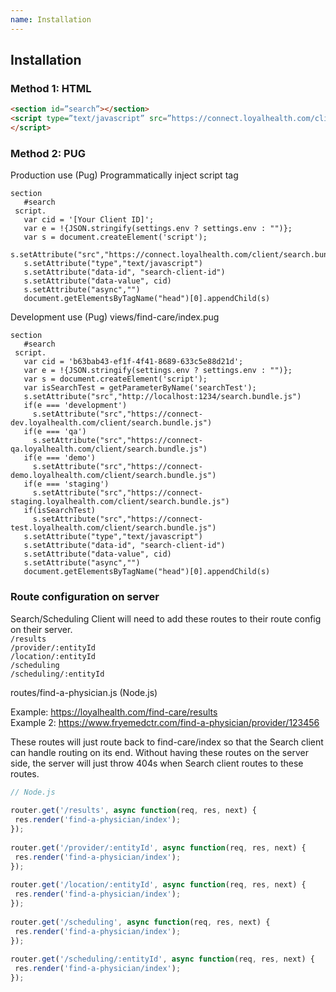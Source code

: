 ```yaml
---
name: Installation
---
```


## Installation

### Method 1: HTML
```html
<section id=”search”></section>
<script type=”text/javascript” src=”https://connect.loyalhealth.com/client/search.bundle.js” data-id=”search-client-id” data-value=”[Your Client ID]” async>
</script>
```

### Method 2: PUG

Production use  (Pug) Programmatically inject script tag

```pug
section
   #search
 script.
   var cid = '[Your Client ID]';
   var e = !{JSON.stringify(settings.env ? settings.env : "")};
   var s = document.createElement('script');
   s.setAttribute("src","https://connect.loyalhealth.com/client/search.bundle.js")
   s.setAttribute("type","text/javascript")
   s.setAttribute("data-id", "search-client-id")
   s.setAttribute("data-value", cid)
   s.setAttribute("async","")
   document.getElementsByTagName("head")[0].appendChild(s)
```

Development use (Pug)
views/find-care/index.pug

```pug
section
   #search
 script.
   var cid = 'b63bab43-ef1f-4f41-8689-633c5e88d21d';
   var e = !{JSON.stringify(settings.env ? settings.env : "")};
   var s = document.createElement('script');
   var isSearchTest = getParameterByName('searchTest');
   s.setAttribute("src","http://localhost:1234/search.bundle.js")
   if(e === 'development')
     s.setAttribute("src","https://connect-dev.loyalhealth.com/client/search.bundle.js")
   if(e === 'qa')
     s.setAttribute("src","https://connect-qa.loyalhealth.com/client/search.bundle.js")
   if(e === 'demo')
     s.setAttribute("src","https://connect-demo.loyalhealth.com/client/search.bundle.js")
   if(e === 'staging')
     s.setAttribute("src","https://connect-staging.loyalhealth.com/client/search.bundle.js")
   if(isSearchTest)
     s.setAttribute("src","https://connect-test.loyalhealth.com/client/search.bundle.js")
   s.setAttribute("type","text/javascript")
   s.setAttribute("data-id", "search-client-id")
   s.setAttribute("data-value", cid)
   s.setAttribute("async","")
   document.getElementsByTagName("head")[0].appendChild(s)
```

### Route configuration on server

 Search/Scheduling Client will need to add these routes to their route config on their server.  
 `/results`  
 `/provider/:entityId`  
 `/location/:entityId`  
 `/scheduling`  
 `/scheduling/:entityId`  

routes/find-a-physician.js (Node.js)
 
Example: https://loyalhealth.com/find-care/results  
Example 2: https://www.fryemedctr.com/find-a-physician/provider/123456  
 
 These routes will just route back to find-care/index so that the Search client can handle routing on its end.
 Without having these routes on the server side, the server will just throw 404s when Search client routes to these routes.

```js
// Node.js
 
router.get('/results', async function(req, res, next) {
 res.render('find-a-physician/index');
});
 
router.get('/provider/:entityId', async function(req, res, next) {
 res.render('find-a-physician/index');
});
 
router.get('/location/:entityId', async function(req, res, next) {
 res.render('find-a-physician/index');
});
 
router.get('/scheduling', async function(req, res, next) {
 res.render('find-a-physician/index');
});
 
router.get('/scheduling/:entityId', async function(req, res, next) {
 res.render('find-a-physician/index');
});

```



